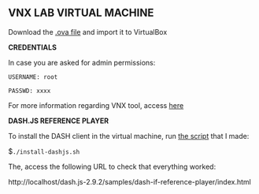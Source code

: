 VNX LAB VIRTUAL MACHINE
-----------------------

Download the [.ova file](https://idefix.dit.upm.es/download/vnx/vnx-vm/VNXLAB2021-v2.ova) and import it to VirtualBox 

**CREDENTIALS**

In case you are asked for admin permissions:

`USERNAME: root`

`PASSWD: xxxx`

For more information regarding VNX tool, access [here](http://web.dit.upm.es/vnxwiki/index.php/Main_Page)

**DASH.JS REFERENCE PLAYER**

To install the DASH client in the virtual machine, run [the script](https://github.com/luis-casarrubios-elez/TFM/blob/master/environment/VNX/install-dashjs.sh) that I made:

$`./install-dashjs.sh`

The, access the following URL to check that everything worked:

http://localhost/dash.js-2.9.2/samples/dash-if-reference-player/index.html